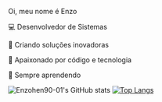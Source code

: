 Oi, meu nome é Enzo 

💻 Desenvolvedor de Sistemas 

🚀 Criando soluções inovadoras 

🔧 Apaixonado por código e tecnologia

🌱 Sempre aprendendo

![Enzohen90-01's GitHub stats](https://github-readme-stats.vercel.app/api?username=Enzohen9001&show_icons=true&theme=dark)
[![Top Langs](https://github-readme-stats.vercel.app/api/top-langs/?username=Enzohen9001&layout=compact)](https://github.com/Enzohen9001/github-readme-stats)
